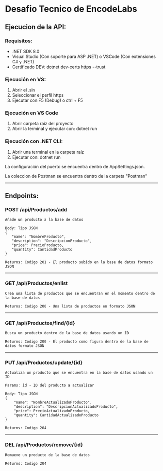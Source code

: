 # Desafio Tecnico de EncodeLabs

## Ejecucion de la API:

### Requisitos:
- .NET SDK 8.0
- Visual Studio (Con soporte para ASP .NET) o VSCode (Con extensiones C# y .NET)
- Certificado DEV: dotnet dev-certs https --trust

### Ejecución en VS:
1. Abrir el .sln
2. Seleccionar el perfil https
3. Ejecutar con F5 (Debug) o ctrl + F5

### Ejecución en VS Code
1. Abrir carpeta raíz del proyecto
2. Abrir la terminal y ejecutar con: dotnet run
	
### Ejecución con .NET CLI:
1. Abrir una terminal en la carpeta raíz
2. Ejecutar con: dotnet run

La configuración del puerto se encuentra dentro de AppSettings.json.

La coleccion de Postman se encuentra dentro de la carpeta "Postman"
 
- - -
 
## Endpoints:

### POST /api/Productos/add 
```
Añade un producto a la base de datos

Body: Tipo JSON
{
   "name": "NombreProducto",
   "description": "DescripcionProducto",
   "price": PrecioProducto,
   "quantity": CantidadProducto
}

Returns: Codigo 201 - El producto subido en la base de datos formato JSON
```
----

### GET  /api/Productos/enlist
```
Crea una lista de productos que se encuentran en el momento dentro de la base de datos

Returns: Codigo 200 - Una lista de productos en formato JSON
```
---

### GET  /api/Productos/find/{id}
```
Busca un producto dentro de la base de datos usando un ID

Returns: Codigo 200 - El producto como figura dentro de la base de datos formato JSON
```
---

### PUT  /api/Productos/update/{id}
```
Actualiza un producto que se encuentra en la base de datos usando un ID

Params: id - ID del producto a actualizar

Body: Tipo JSON
{
    "name": "NombreActualizadoProducto",
    "description": "DescripcionActualizadoProducto",
    "price": PrecioActualizadoProducto,
    "quantity": CantidadActualizadoProducto
}

Returns: Codigo 204
```
---

### DEL  /api/Productos/remove/{id}
```
Remueve un producto de la base de datos

Returns: Codigo 204
```
